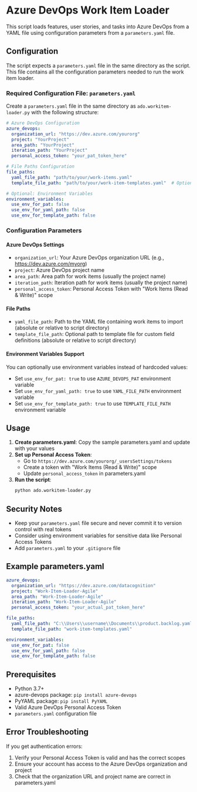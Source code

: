 # Azure DevOps Work Item Loader

This script loads features, user stories, and tasks into Azure DevOps from a YAML file using configuration parameters from a `parameters.yaml` file.

## Configuration

The script expects a `parameters.yaml` file in the same directory as the script. This file contains all the configuration parameters needed to run the work item loader.

### Required Configuration File: `parameters.yaml`

Create a `parameters.yaml` file in the same directory as `ado.workitem-loader.py` with the following structure:

```yaml
# Azure DevOps Configuration
azure_devops:
  organization_url: "https://dev.azure.com/yourorg"
  project: "YourProject"
  area_path: "YourProject"
  iteration_path: "YourProject"
  personal_access_token: "your_pat_token_here"

# File Paths Configuration
file_paths:
  yaml_file_path: "path/to/your/work-items.yaml"
  template_file_path: "path/to/your/work-item-templates.yaml"  # Optional

# Optional: Environment Variables
environment_variables:
  use_env_for_pat: false
  use_env_for_yaml_path: false
  use_env_for_template_path: false
```

### Configuration Parameters

#### Azure DevOps Settings
- `organization_url`: Your Azure DevOps organization URL (e.g., https://dev.azure.com/myorg)
- `project`: Azure DevOps project name
- `area_path`: Area path for work items (usually the project name)
- `iteration_path`: Iteration path for work items (usually the project name)
- `personal_access_token`: Personal Access Token with "Work Items (Read & Write)" scope

#### File Paths

- `yaml_file_path`: Path to the YAML file containing work items to import (absolute or relative to script directory)
- `template_file_path`: Optional path to template file for custom field definitions (absolute or relative to script directory)

#### Environment Variables Support
You can optionally use environment variables instead of hardcoded values:

- Set `use_env_for_pat: true` to use `AZURE_DEVOPS_PAT` environment variable
- Set `use_env_for_yaml_path: true` to use `YAML_FILE_PATH` environment variable  
- Set `use_env_for_template_path: true` to use `TEMPLATE_FILE_PATH` environment variable

## Usage

1. **Create parameters.yaml**: Copy the sample parameters.yaml and update with your values
2. **Set up Personal Access Token**: 
   - Go to `https://dev.azure.com/yourorg/_usersSettings/tokens`
   - Create a token with "Work Items (Read & Write)" scope
   - Update `personal_access_token` in parameters.yaml
3. **Run the script**:
   ```bash
   python ado.workitem-loader.py
   ```

## Security Notes

- Keep your `parameters.yaml` file secure and never commit it to version control with real tokens
- Consider using environment variables for sensitive data like Personal Access Tokens
- Add `parameters.yaml` to your `.gitignore` file

## Example parameters.yaml

```yaml
azure_devops:
  organization_url: "https://dev.azure.com/datacognition"
  project: "Work-Item-Loader-Agile"
  area_path: "Work-Item-Loader-Agile"
  iteration_path: "Work-Item-Loader-Agile"
  personal_access_token: "your_actual_pat_token_here"

file_paths:
  yaml_file_path: "C:\\Users\\username\\Documents\\product.backlog.yaml"
  template_file_path: "work-item-templates.yaml"

environment_variables:
  use_env_for_pat: false
  use_env_for_yaml_path: false
  use_env_for_template_path: false
```

## Prerequisites

- Python 3.7+
- azure-devops package: `pip install azure-devops`
- PyYAML package: `pip install PyYAML`
- Valid Azure DevOps Personal Access Token
- `parameters.yaml` configuration file

## Error Troubleshooting

If you get authentication errors:
1. Verify your Personal Access Token is valid and has the correct scopes
2. Ensure your account has access to the Azure DevOps organization and project
3. Check that the organization URL and project name are correct in parameters.yaml
